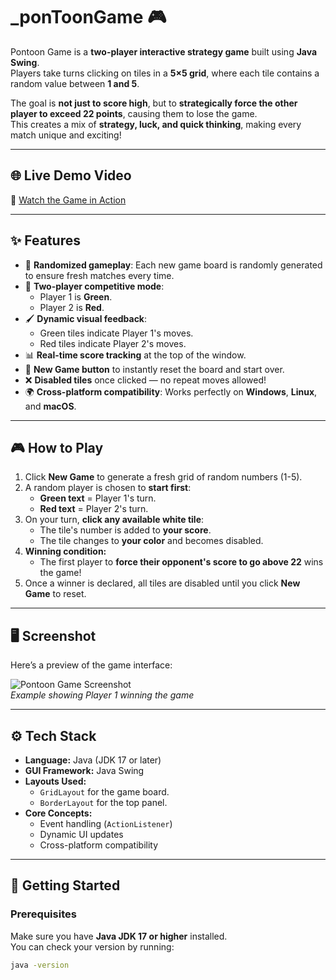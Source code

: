# **_ponToonGame** 🎮  

Pontoon Game is a **two-player interactive strategy game** built using **Java Swing**.  
Players take turns clicking on tiles in a **5×5 grid**, where each tile contains a random value between **1 and 5**.  

The goal is **not just to score high**, but to **strategically force the other player to exceed 22 points**, causing them to lose the game.  
This creates a mix of **strategy, luck, and quick thinking**, making every match unique and exciting!

---

## 🌐 **Live Demo Video**
🎥 [Watch the Game in Action](https://www.youtube.com/shorts/ouoqXugoq24)

---

## **✨ Features**
- 🎲 **Randomized gameplay**: Each new game board is randomly generated to ensure fresh matches every time.
- 👥 **Two-player competitive mode**:
  - Player 1 is **Green**.
  - Player 2 is **Red**.
- 🖌️ **Dynamic visual feedback**:
  - Green tiles indicate Player 1's moves.
  - Red tiles indicate Player 2's moves.
- 📊 **Real-time score tracking** at the top of the window.
- 🔄 **New Game button** to instantly reset the board and start over.
- ❌ **Disabled tiles** once clicked — no repeat moves allowed!
- 🌍 **Cross-platform compatibility**: Works perfectly on **Windows**, **Linux**, and **macOS**.

---

## **🎮 How to Play**
1. Click **New Game** to generate a fresh grid of random numbers (1-5).
2. A random player is chosen to **start first**:
   - **Green text** = Player 1's turn.
   - **Red text** = Player 2's turn.
3. On your turn, **click any available white tile**:
   - The tile's number is added to **your score**.
   - The tile changes to **your color** and becomes disabled.
4. **Winning condition:**
   - The first player to **force their opponent's score to go above 22** wins the game!
5. Once a winner is declared, all tiles are disabled until you click **New Game** to reset.

---

## **🖥️ Screenshot**
Here’s a preview of the game interface:

![Pontoon Game Screenshot](screenshot.png)  
*Example showing Player 1 winning the game*

---

## **⚙️ Tech Stack**
- **Language:** Java (JDK 17 or later)
- **GUI Framework:** Java Swing
- **Layouts Used:**
  - `GridLayout` for the game board.
  - `BorderLayout` for the top panel.
- **Core Concepts:**
  - Event handling (`ActionListener`)
  - Dynamic UI updates
  - Cross-platform compatibility

---

## **🚀 Getting Started**

### **Prerequisites**
Make sure you have **Java JDK 17 or higher** installed.  
You can check your version by running:
```bash
java -version
